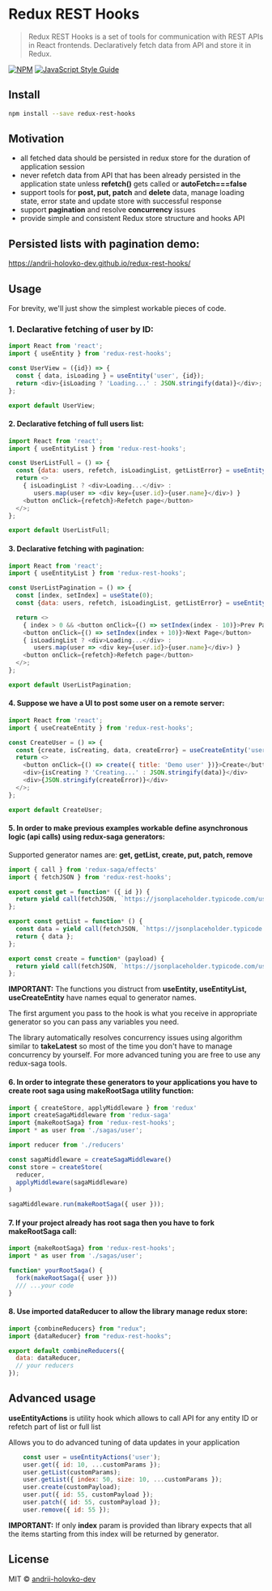 # Redux REST Hooks

> Redux REST Hooks is a set of tools for communication with REST APIs in React frontends. Declaratively fetch data from API and store it in Redux.


[![NPM](https://img.shields.io/npm/v/redux-rest-hooks.svg)](https://www.npmjs.com/package/redux-rest-hooks) [![JavaScript Style Guide](https://img.shields.io/badge/code_style-standard-brightgreen.svg)](https://standardjs.com)

## Install

```bash
npm install --save redux-rest-hooks
```

## Motivation

- all fetched data should be persisted in redux store for the duration of application session
- never refetch data from API that has been already persisted in the application state unless **refetch()** gets called or **autoFetch===false**
- support tools for **post, put, patch** and **delete** data, manage loading state, error state and update store with successful response
- support **pagination** and resolve **concurrency** issues
- provide simple and consistent Redux store structure and hooks API

## Persisted lists with pagination demo:
https://andrii-holovko-dev.github.io/redux-rest-hooks/

## Usage

For brevity, we'll just show the simplest workable pieces of code.

### 1. Declarative fetching of user by ID:

```javascript
import React from 'react';
import { useEntity } from 'redux-rest-hooks';

const UserView = ({id}) => {
  const { data, isLoading } = useEntity('user', {id});
  return <div>{isLoading ? 'Loading...' : JSON.stringify(data)}</div>;
};

export default UserView;
```

#### 2. Declarative fetching of full users list:
```javascript
import React from 'react';
import { useEntityList } from 'redux-rest-hooks';

const UserListFull = () => {
  const {data: users, refetch, isLoadingList, getListError} = useEntityList('user');
  return <>
    { isLoadingList ? <div>Loading...</div> :
       users.map(user => <div key={user.id}>{user.name}</div>) }
    <button onClick={refetch}>Refetch page</button>
  </>;
};

export default UserListFull;
```

#### 3. Declarative fetching with pagination:

```javascript
import React from 'react';
import { useEntityList } from 'redux-rest-hooks';

const UserListPagination = () => {
  const [index, setIndex] = useState(0);
  const {data: users, refetch, isLoadingList, getListError} = useEntityList('user', { index, size: 10 });

  return <>
    { index > 0 && <button onClick={() => setIndex(index - 10)}>Prev Page</button> }
    <button onClick={() => setIndex(index + 10)}>Next Page</button>
    { isLoadingList ? <div>Loading...</div> :
       users.map(user => <div key={user.id}>{user.name}</div>) }
    <button onClick={refetch}>Refetch page</button>
  </>;
};

export default UserListPagination;
```

#### 4. Suppose we have a UI to post some user on a remote server:

```javascript
import React from 'react';
import { useCreateEntity } from 'redux-rest-hooks';

const CreateUser = () => {
  const {create, isCreating, data, createError} = useCreateEntity('user');
  return <>
    <button onClick={() => create({ title: 'Demo user' })}>Create</button>
    <div>{isCreating ? 'Creating...' : JSON.stringify(data)}</div>
    <div>{JSON.stringify(createError)}</div>
  </>;
};

export default CreateUser;
```

#### 5. In order to make previous examples workable define asynchronous logic (api calls) using redux-saga generators:
Supported generator names are: **get, getList, create, put, patch, remove**

```javascript
import { call } from 'redux-saga/effects'
import { fetchJSON } from 'redux-rest-hooks';

export const get = function* ({ id }) {
  return yield call(fetchJSON, `https://jsonplaceholder.typicode.com/users/${id}`);
};

export const getList = function* () {
  const data = yield call(fetchJSON, `https://jsonplaceholder.typicode.com/users`);
  return { data };
};

export const create = function* (payload) {
  return yield call(fetchJSON, `https://jsonplaceholder.typicode.com/users/`, { method: 'POST', body: payload });
};
```

**IMPORTANT:** The functions you distruct from **useEntity, useEntityList, useCreateEntity** have names equal to generator names.

The first argument you pass to the hook is what you receive in appropriate generator so you can pass any variables you need.

The library automatically resolves concurrency issues using algorithm similar to **takeLatest** so most of the time you don't have to manage concurrency by yourself. For more advanced tuning you are free to use any redux-saga tools.


#### 6. In order to integrate these generators to your applications you have to create root saga using makeRootSaga utility function:
```javascript
import { createStore, applyMiddleware } from 'redux'
import createSagaMiddleware from 'redux-saga'
import {makeRootSaga} from 'redux-rest-hooks';
import * as user from './sagas/user';

import reducer from './reducers'

const sagaMiddleware = createSagaMiddleware()
const store = createStore(
  reducer,
  applyMiddleware(sagaMiddleware)
)

sagaMiddleware.run(makeRootSaga({ user }));
``` 

#### 7. If your project already has root saga then you have to fork makeRootSaga call:
```javascript
import {makeRootSaga} from 'redux-rest-hooks';
import * as user from './sagas/user';

function* yourRootSaga() {
  fork(makeRootSaga({ user }))
  /// ...your code
}
```

#### 8. Use imported dataReducer to allow the library manage redux store:
```javascript
import {combineReducers} from "redux";
import {dataReducer} from "redux-rest-hooks";

export default combineReducers({
  data: dataReducer,
  // your reducers
});
```

## Advanced usage

**useEntityActions** is utility hook which allows to call API for any entity ID or refetch part of list or full list

Allows you to do advanced tuning of data updates in your application

```javascript
    const user = useEntityActions('user');
    user.get({ id: 10, ...customParams });
    user.getList(customParams);
    user.getList({ index: 50, size: 10, ...customParams });
    user.create(customPayload);
    user.put({ id: 55, customPayload });
    user.patch({ id: 55, customPayload });
    user.remove({ id: 55 });
```

**IMPORTANT:** If only **index** param is provided than library expects that all the items starting from this index will be returned by generator.

## License

MIT © [andrii-holovko-dev](https://github.com/andrii-holovko-dev)

